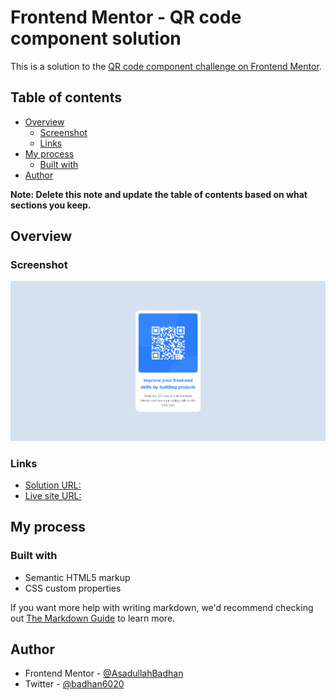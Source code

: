 # Frontend Mentor - QR code component solution

This is a solution to the [QR code component challenge on Frontend Mentor](https://www.frontendmentor.io/challenges/qr-code-component-iux_sIO_H).

## Table of contents

-   [Overview](#overview)
    -   [Screenshot](#screenshot)
    -   [Links](#links)
-   [My process](#my-process)
    -   [Built with](#built-with)
-   [Author](#author)

**Note: Delete this note and update the table of contents based on what sections you keep.**

## Overview

### Screenshot

![project screenshot](./public/images/screenshot.png)

### Links

-   [Solution URL:](https://github.com/AsadullahBadhan/qr-code-component)
-   [Live site URL:](https://asadullahbadhan.github.io/qr-code-component/m)

## My process

### Built with

-   Semantic HTML5 markup
-   CSS custom properties

If you want more help with writing markdown, we'd recommend checking out [The Markdown Guide](https://www.markdownguide.org/) to learn more.

## Author

-   Frontend Mentor - [@AsadullahBadhan](https://www.frontendmentor.io/profile/AsadullahBadhan)
-   Twitter - [@badhan6020](https://x.com/badhan6020)
